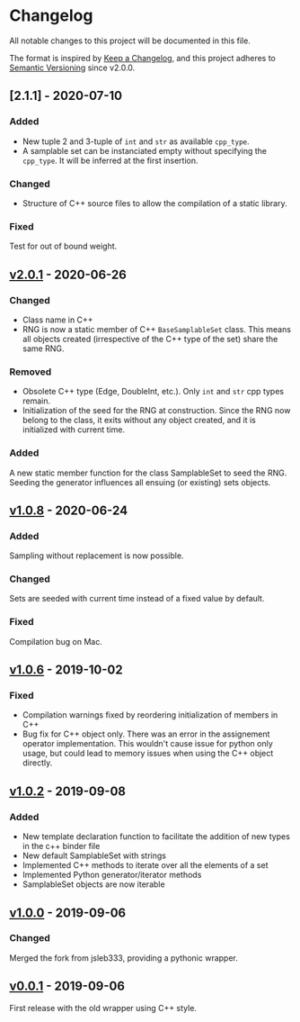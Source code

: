# Changelog

All notable changes to this project will be documented in this file.

The format is inspired by [Keep a Changelog](https://keepachangelog.com/en/1.0.0/),
and this project adheres to [Semantic Versioning](https://semver.org/spec/v2.0.0.html) since v2.0.0.


## [2.1.1] - 2020-07-10
### Added
- New tuple 2 and 3-tuple of `int` and `str` as available `cpp_type`.
- A samplable set can be instanciated empty without specifying the `cpp_type`.
  It will be inferred at the first insertion.

### Changed
- Structure of C++ source files to allow the compilation of a static library.

### Fixed
Test for out of bound weight.

## [v2.0.1] - 2020-06-26
### Changed
- Class name in C++
- RNG is now a static member of C++ `BaseSamplableSet` class. This means all
  objects created (irrespective of the C++ type of the set) share the same RNG.

### Removed
- Obsolete C++ type (Edge, DoubleInt, etc.). Only `int` and `str` cpp types
remain.
- Initialization of the seed for the RNG at construction. Since the RNG now
  belong to the class, it exits without any object created, and it is
  initialized with current time.

### Added
A new static member function for the class SamplableSet to seed the RNG.
Seeding the generator influences all ensuing (or existing) sets objects.


## [v1.0.8] - 2020-06-24
### Added
Sampling without replacement is now possible.

### Changed
Sets are seeded with current time instead of a fixed value by default.

### Fixed
Compilation bug on Mac.


## [v1.0.6] - 2019-10-02
### Fixed
- Compilation warnings fixed by reordering initialization of members in C++
- Bug fix for C++ object only. There was an error in the assignement operator implementation. This wouldn't cause issue for python only usage, but could lead to memory issues when using the C++ object directly.

## [v1.0.2] - 2019-09-08
### Added
- New template declaration function to facilitate the addition of new types in the c++ binder file
- New default SamplableSet with strings
- Implemented C++ methods to iterate over all the elements of a set
- Implemented Python generator/iterator methods
- SamplableSet objects are now iterable

## [v1.0.0] - 2019-09-06
### Changed
Merged the fork from jsleb333, providing a pythonic wrapper.

## [v0.0.1] - 2019-09-06

First release with the old wrapper using C++ style.

[v2.1.1]: https://github.com/gstonge/SamplableSet/compare/v2.0.1...v2.1.1
[v2.0.1]: https://github.com/gstonge/SamplableSet/compare/v1.0.8...v2.0.1
[v1.0.8]: https://github.com/gstonge/SamplableSet/compare/v1.0.6...v1.0.8
[v1.0.6]: https://github.com/gstonge/SamplableSet/compare/v1.0.2...v1.0.6
[v1.0.2]: https://github.com/gstonge/SamplableSet/compare/v1.0.0...v1.0.2
[v1.0.0]: https://github.com/gstonge/SamplableSet/compare/v0.0.1...v1.0.0
[v0.0.1]: https://github.com/gstonge/SamplableSet/releases/tag/v0.0.1
